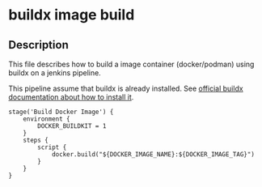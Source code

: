 # buildx image build

## Description

This file describes how to build a image container (docker/podman) using buildx on a jenkins pipeline.

This pipeline assume that buildx is already installed. See [official buildx documentation about how to install it](https://github.com/docker/buildx?tab=readme-ov-file#installing).


```
stage('Build Docker Image') {
    environment {
        DOCKER_BUILDKIT = 1
    }
    steps {
        script {
            docker.build("${DOCKER_IMAGE_NAME}:${DOCKER_IMAGE_TAG}")
        }
    }
}
```